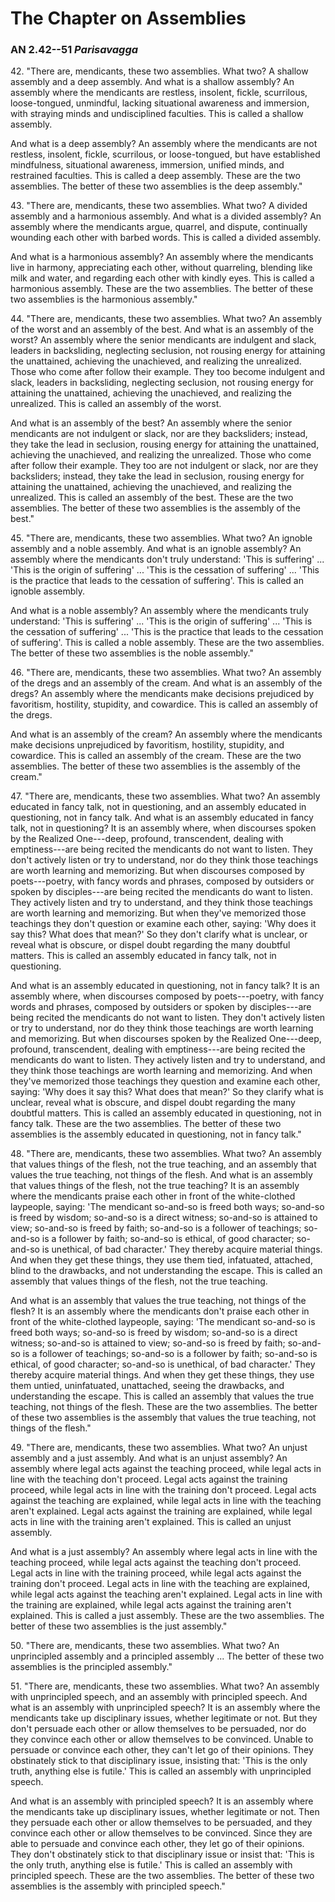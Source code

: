 # The Chapter on Assemblies

### AN 2.42--51 *Parisavagga*

<!--pg-->
42\. "There are, mendicants, these two assemblies. What two? A shallow
assembly and a deep assembly. And what is a shallow assembly? An
assembly where the mendicants are restless, insolent, fickle,
scurrilous, loose-tongued, unmindful, lacking situational awareness and
immersion, with straying minds and undisciplined faculties. This is
called a shallow assembly.

And what is a deep assembly? An assembly where the mendicants are not
restless, insolent, fickle, scurrilous, or loose-tongued, but have
established mindfulness, situational awareness, immersion, unified
minds, and restrained faculties. This is called a deep assembly. These
are the two assemblies. The better of these two assemblies is the deep
assembly."

<!--pg-->
43\. "There are, mendicants, these two assemblies. What two? A divided
assembly and a harmonious assembly. And what is a divided assembly? An
assembly where the mendicants argue, quarrel, and dispute, continually
wounding each other with barbed words. This is called a divided
assembly.

And what is a harmonious assembly? An assembly where the mendicants live
in harmony, appreciating each other, without quarreling, blending like
milk and water, and regarding each other with kindly eyes. This is
called a harmonious assembly. These are the two assemblies. The better
of these two assemblies is the harmonious assembly."

<!--pg-->
44\. "There are, mendicants, these two assemblies. What two? An assembly of
the worst and an assembly of the best. And what is an assembly of the
worst? An assembly where the senior mendicants are indulgent and slack,
leaders in backsliding, neglecting seclusion, not rousing energy for
attaining the unattained, achieving the unachieved, and realizing the
unrealized. Those who come after follow their example. They too become
indulgent and slack, leaders in backsliding, neglecting seclusion, not
rousing energy for attaining the unattained, achieving the unachieved,
and realizing the unrealized. This is called an assembly of the worst.

And what is an assembly of the best? An assembly where the senior
mendicants are not indulgent or slack, nor are they backsliders;
instead, they take the lead in seclusion, rousing energy for attaining
the unattained, achieving the unachieved, and realizing the unrealized.
Those who come after follow their example. They too are not indulgent or
slack, nor are they backsliders; instead, they take the lead in
seclusion, rousing energy for attaining the unattained, achieving the
unachieved, and realizing the unrealized. This is called an assembly of
the best. These are the two assemblies. The better of these two
assemblies is the assembly of the best."

<!--pg-->
45\. "There are, mendicants, these two assemblies. What two? An ignoble
assembly and a noble assembly. And what is an ignoble assembly? An
assembly where the mendicants don't truly understand: 'This is
suffering' ... 'This is the origin of suffering' ... 'This is the
cessation of suffering' ... 'This is the practice that leads to the
cessation of suffering'. This is called an ignoble assembly.

And what is a noble assembly? An assembly where the mendicants truly
understand: 'This is suffering' ... 'This is the origin of suffering'
... 'This is the cessation of suffering' ... 'This is the practice that
leads to the cessation of suffering'. This is called a noble assembly.
These are the two assemblies. The better of these two assemblies is the
noble assembly."

<!--pg-->
46\. "There are, mendicants, these two assemblies. What two? An assembly of
the dregs and an assembly of the cream. And what is an assembly of the
dregs? An assembly where the mendicants make decisions prejudiced by
favoritism, hostility, stupidity, and cowardice. This is called an
assembly of the dregs.

And what is an assembly of the cream? An assembly where the mendicants
make decisions unprejudiced by favoritism, hostility, stupidity, and
cowardice. This is called an assembly of the cream. These are the two
assemblies. The better of these two assemblies is the assembly of the
cream."

<!--pg-->
47\. "There are, mendicants, these two assemblies. What two? An assembly
educated in fancy talk, not in questioning, and an assembly educated in
questioning, not in fancy talk. And what is an assembly educated in
fancy talk, not in questioning? It is an assembly where, when discourses
spoken by the Realized One---deep, profound, transcendent, dealing with
emptiness---are being recited the mendicants do not want to listen. They
don't actively listen or try to understand, nor do they think those
teachings are worth learning and memorizing. But when discourses
composed by poets---poetry, with fancy words and phrases, composed by
outsiders or spoken by disciples---are being recited the mendicants do
want to listen. They actively listen and try to understand, and they
think those teachings are worth learning and memorizing. But when
they've memorized those teachings they don't question or examine each
other, saying: 'Why does it say this? What does that mean?' So they
don't clarify what is unclear, or reveal what is obscure, or dispel
doubt regarding the many doubtful matters. This is called an assembly
educated in fancy talk, not in questioning.

And what is an assembly educated in questioning, not in fancy talk? It
is an assembly where, when discourses composed by poets---poetry, with
fancy words and phrases, composed by outsiders or spoken by
disciples---are being recited the mendicants do not want to listen. They
don't actively listen or try to understand, nor do they think those
teachings are worth learning and memorizing. But when discourses spoken
by the Realized One---deep, profound, transcendent, dealing with
emptiness---are being recited the mendicants do want to listen. They
actively listen and try to understand, and they think those teachings
are worth learning and memorizing. And when they've memorized those
teachings they question and examine each other, saying: 'Why does it say
this? What does that mean?' So they clarify what is unclear, reveal what
is obscure, and dispel doubt regarding the many doubtful matters. This
is called an assembly educated in questioning, not in fancy talk. These
are the two assemblies. The better of these two assemblies is the
assembly educated in questioning, not in fancy talk."

<!--pg-->
48\. "There are, mendicants, these two assemblies. What two? An assembly that
values things of the flesh, not the true teaching, and an assembly that
values the true teaching, not things of the flesh. And what is an
assembly that values things of the flesh, not the true teaching? It is
an assembly where the mendicants praise each other in front of the
white-clothed laypeople, saying: 'The mendicant so-and-so is freed both
ways; so-and-so is freed by wisdom; so-and-so is a direct witness;
so-and-so is attained to view; so-and-so is freed by faith; so-and-so is
a follower of teachings; so-and-so is a follower by faith; so-and-so is
ethical, of good character; so-and-so is unethical, of bad character.'
They thereby acquire material things. And when they get these things,
they use them tied, infatuated, attached, blind to the drawbacks, and
not understanding the escape. This is called an assembly that values
things of the flesh, not the true teaching.

And what is an assembly that values the true teaching, not things of the
flesh? It is an assembly where the mendicants don't praise each other in
front of the white-clothed laypeople, saying: 'The mendicant so-and-so
is freed both ways; so-and-so is freed by wisdom; so-and-so is a direct
witness; so-and-so is attained to view; so-and-so is freed by faith;
so-and-so is a follower of teachings; so-and-so is a follower by faith;
so-and-so is ethical, of good character; so-and-so is unethical, of bad
character.' They thereby acquire material things. And when they get
these things, they use them untied, uninfatuated, unattached, seeing the
drawbacks, and understanding the escape. This is called an assembly that
values the true teaching, not things of the flesh. These are the two
assemblies. The better of these two assemblies is the assembly that
values the true teaching, not things of the flesh."

<!--pg-->
49\. "There are, mendicants, these two assemblies. What two? An unjust
assembly and a just assembly. And what is an unjust assembly? An
assembly where legal acts against the teaching proceed, while legal acts
in line with the teaching don't proceed. Legal acts against the training
proceed, while legal acts in line with the training don't proceed. Legal
acts against the teaching are explained, while legal acts in line with
the teaching aren't explained. Legal acts against the training are
explained, while legal acts in line with the training aren't explained.
This is called an unjust assembly.

And what is a just assembly? An assembly where legal acts in line with
the teaching proceed, while legal acts against the teaching don't
proceed. Legal acts in line with the training proceed, while legal acts
against the training don't proceed. Legal acts in line with the teaching
are explained, while legal acts against the teaching aren't explained.
Legal acts in line with the training are explained, while legal acts
against the training aren't explained. This is called a just assembly.
These are the two assemblies. The better of these two assemblies is the
just assembly."

<!--pg-->
50\. "There are, mendicants, these two assemblies. What two? An unprincipled
assembly and a principled assembly ... The better of these two
assemblies is the principled assembly."

<!--pg-->
51\. "There are, mendicants, these two assemblies. What two? An assembly with
unprincipled speech, and an assembly with principled speech. And what is
an assembly with unprincipled speech? It is an assembly where the
mendicants take up disciplinary issues, whether legitimate or not. But
they don't persuade each other or allow themselves to be persuaded, nor
do they convince each other or allow themselves to be convinced. Unable
to persuade or convince each other, they can't let go of their opinions.
They obstinately stick to that disciplinary issue, insisting that: 'This
is the only truth, anything else is futile.' This is called an assembly
with unprincipled speech.

And what is an assembly with principled speech? It is an assembly where
the mendicants take up disciplinary issues, whether legitimate or not.
Then they persuade each other or allow themselves to be persuaded, and
they convince each other or allow themselves to be convinced. Since they
are able to persuade and convince each other, they let go of their
opinions. They don't obstinately stick to that disciplinary issue or
insist that: 'This is the only truth, anything else is futile.' This is
called an assembly with principled speech. These are the two assemblies.
The better of these two assemblies is the assembly with principled
speech."

